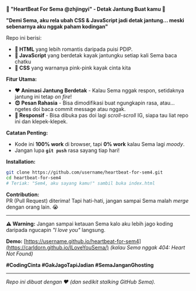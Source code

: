 **💖 "HeartBeat For Sema @zhjingyi" - Detak Jantung Buat kamu  💖**  

**"Demi Sema, aku rela ubah CSS & JavaScript jadi detak jantung... meski sebenarnya aku nggak paham kodingan"** 

Repo ini berisi:  
- **💌 HTML** yang lebih romantis daripada puisi PDIP.  
- **💓 JavaScript** yang berdetak kayak jantungku setiap kali Sema baca chatku 
- **🎨 CSS** yang warnanya pink-pink kayak cinta kita

**Fitur Utama:**  
- **❤️ Animasi Jantung Berdetak** - Kalau Sema nggak respon, setidaknya jantung ini tetap *on fire*!  
- **😍 Pesan Rahasia** - Bisa dimodifikasi buat ngungkapin rasa, atau... ngetes doi baca commit message atau nggak.  
- **📱 Responsif** - Bisa dibuka pas doi lagi *scroll-scroll* IG, siapa tau liat repo ini dan klepek-klepek.  

**Catatan Penting:**  
- Kode ini **100% work** di browser, tapi **0% work** kalau Sema lagi *moody*.  
- Jangan lupa **`git push`** rasa sayang tiap hari!  

**Installation:**  
```bash  
git clone https://github.com/username/heartbeat-for-sem4.git  
cd heartbeat-for-sem4  
# Teriak: "Sem4, aku sayang kamu!" sambil buka index.html  
```  

**Contribution:**  
PR (Pull Request) diterima! Tapi hati-hati, jangan sampai Sema malah *merge* dengan orang lain. 😭  

---  
**⚠️ Warning:** Jangan sampai ketauan Sema kalo aku lebih jago koding daripada ngucapin *"I love you"* langsung.  

**Demo:** [https://username.github.io/heartbeat-for-sem4](https://carldorn.github.io/ILoveYouSema/) *(kalau Sema nggak *404: Heart Not Found*)*  

**#CodingCinta #GakJagoTapiJadian #SemaJanganGhosting**  

---  
*Repo ini dibuat dengan ❤️ (dan sedikit *stalking* GitHub Sema).*

